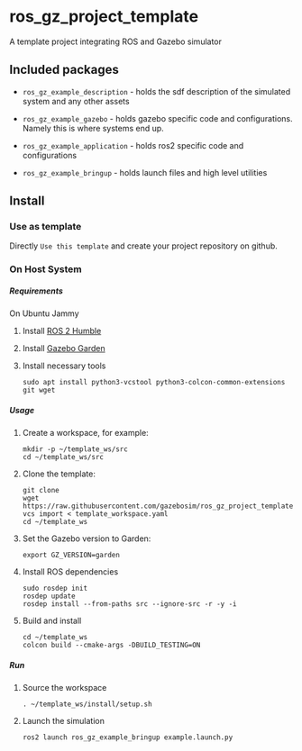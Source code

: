 # ros_gz_project_template
A template project integrating ROS and Gazebo simulator

## Included packages

* `ros_gz_example_description` - holds the sdf description of the simulated system and any other assets

* `ros_gz_example_gazebo` - holds gazebo specific code and configurations.  Namely this is where systems end up.

* `ros_gz_example_application` - holds ros2 specific code and configurations

* `ros_gz_example_bringup` - holds launch files and high level utilities


## Install
### Use as template
Directly `Use this template` and create your project repository on github.

### On Host System
##### Requirements
On Ubuntu Jammy

1. Install [ROS 2 Humble](https://docs.ros.org/en/humble/index.html)

1. Install [Gazebo Garden](https://gazebosim.org/docs/garden)

1. Install necessary tools

    `sudo apt install python3-vcstool python3-colcon-common-extensions git wget`

##### Usage

1. Create a workspace, for example:

    ```
    mkdir -p ~/template_ws/src
    cd ~/template_ws/src
    ```

1. Clone the template:

    ```
    git clone 
    wget https://raw.githubusercontent.com/gazebosim/ros_gz_project_template/main/template_workspace.yaml
    vcs import < template_workspace.yaml
    cd ~/template_ws
    ```

1. Set the Gazebo version to Garden:

    ```
    export GZ_VERSION=garden
    ```

1. Install ROS dependencies

    ```
    sudo rosdep init
    rosdep update
    rosdep install --from-paths src --ignore-src -r -y -i
    ```

1. Build and install

    ```
    cd ~/template_ws
    colcon build --cmake-args -DBUILD_TESTING=ON
    ```

##### Run

1. Source the workspace

    `. ~/template_ws/install/setup.sh`

1. Launch the simulation

    `ros2 launch ros_gz_example_bringup example.launch.py`
